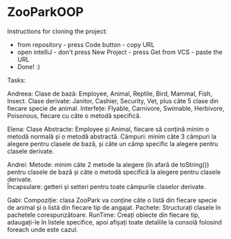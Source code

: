 # ZooParkOOP

Instructions for cloning the project:
- from repository - press Code button - copy URL
- open intelliJ - don't press New Project - press Get from VCS - paste the URL
- Done! :)

Tasks:

Andreea:
Clase de bază: Employee, Animal, Reptile, Bird, Mammal, Fish, Insect.
Clase derivate: Janitor, Cashier, Security, Vet, plus câte 5 clase din fiecare specie de animal.
Interfețe: Flyable, Carnivore, Swimable, Herbivore, Poisonous, fiecare cu câte o metodă specifică.

Elena:
Clase Abstracte: Employee și Animal, fiecare să conțină minim o metodă normală și o metodă abstractă.
Câmpuri: minim câte 3 câmpuri la alegere pentru clasele de bază, și câte un câmp specific la alegere pentru clasele derivate.

Andrei:
Metode: minim câte 2 metode la alegere (în afară de toString()) pentru clasele de bază și câte o metodă specifică la alegere pentru clasele derivate.  
Încapsulare: getteri și setteri pentru toate câmpurile claselor derivate.

Gabi:
Compoziție: clasa ZooPark va conține câte o listă din fiecare specie de animal și o listă din fiecare tip de angajat.
Pachete: Structurați clasele în pachetele corespunzătoare.
RunTime: Creați obiecte din fiecare tip, adaugați-le în listele specifice, apoi afișați toate detaliile la consolă folosind foreach unde este cazul.


